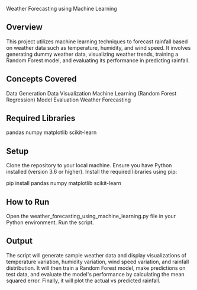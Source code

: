 Weather Forecasting using Machine Learning

## Overview
This project utilizes machine learning techniques to forecast rainfall based on weather data such as temperature, humidity, and wind speed. It involves generating dummy weather data, visualizing weather trends, training a Random Forest model, and evaluating its performance in predicting rainfall.

## Concepts Covered
Data Generation
Data Visualization
Machine Learning (Random Forest Regression)
Model Evaluation
Weather Forecasting

## Required Libraries
pandas
numpy
matplotlib
scikit-learn

## Setup
Clone the repository to your local machine.
Ensure you have Python installed (version 3.6 or higher).
Install the required libraries using pip:

pip install pandas numpy matplotlib scikit-learn

## How to Run
Open the weather_forecasting_using_machine_learning.py file in your Python environment.
Run the script.

## Output
The script will generate sample weather data and display visualizations of temperature variation, humidity variation, wind speed variation, and rainfall distribution. It will then train a Random Forest model, make predictions on test data, and evaluate the model's performance by calculating the mean squared error. Finally, it will plot the actual vs predicted rainfall.